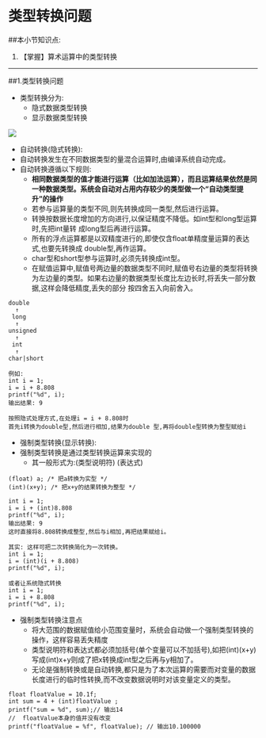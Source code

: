 # 类型转换问题
##本小节知识点:
1. 【掌握】算术运算中的类型转换

---
##1.类型转换问题
- 类型转换分为:
    + 隐式数据类型转换
    + 显示数据类型转换

![](http://7xj0kx.com1.z0.glb.clouddn.com/shujuleixingzhuanh.png)

- 自动转换(隐式转换):
- 自动转换发生在不同数据类型的量混合运算时,由编译系统自动完成。
- 自动转换遵循以下规则:
    + **相同数据类型的值才能进行运算（比如加法运算），而且运算结果依然是同一种数据类型。系统会自动对占用内存较少的类型做一个“自动类型提升”的操作**
    + 若参与运算量的类型不同,则先转换成同一类型,然后进行运算。
    + 转换按数据长度增加的方向进行,以保证精度不降低。如int型和long型运算时,先把int量转 成long型后再进行运算。
    + 所有的浮点运算都是以双精度进行的,即使仅含float单精度量运算的表达式,也要先转换成 double型,再作运算。
    + char型和short型参与运算时,必须先转换成int型。
    + 在赋值运算中,赋值号两边量的数据类型不同时,赋值号右边量的类型将转换为左边量的类型。如果右边量的数据类型长度比左边长时,将丢失一部分数据,这样会降低精度,丢失的部分 按四舍五入向前舍入。

```
double
  ↑
 long
  ↑
unsigned
  ↑
 int
  ↑
char|short
```

```
例如:
int i = 1;
i = i + 8.808
printf("%d", i);
输出结果: 9

按照隐式处理方式,在处理i = i + 8.808时
首先i转换为double型,然后进行相加,结果为double 型,再将double型转换为整型赋给i
```

- 强制类型转换(显示转换):
- 强制类型转换是通过类型转换运算来实现的
    + 其一般形式为:(类型说明符) (表达式)
```
(float) a; /* 把a转换为实型 */
(int)(x+y); /* 把x+y的结果转换为整型 */
```

```
int i = 1;
i = i + (int)8.808
printf("%d", i);
输出结果: 9
这时直接将8.808转换成整型,然后与i相加,再把结果赋给i。

其实: 这样可把二次转换简化为一次转换。
int i = 1;
i = (int)(i + 8.808)
printf("%d", i);

或者让系统隐式转换
int i = 1;
i = i + 8.808
printf("%d", i);
```

- 强制类型转换注意点
    + 将大范围的数据赋值给小范围变量时，系统会自动做一个强制类型转换的操作，这样容易丢失精度
    + 类型说明符和表达式都必须加括号(单个变量可以不加括号),如把(int)(x+y)写成(int)x+y则成了把x转换成int型之后再与y相加了。
    + 无论是强制转换或是自动转换,都只是为了本次运算的需要而对变量的数据长度进行的临时性转换,而不改变数据说明时对该变量定义的类型。

```
float floatValue = 10.1f;
int sum = 4 + (int)floatValue ;
printf("sum = %d", sum);// 输出14
//  floatValue本身的值并没有改变
printf("floatValue = %f", floatValue); // 输出10.100000
```
